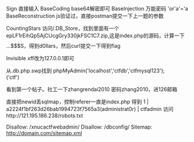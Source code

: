 Sign 
直接输入
BaseCoding
base64解密即可
BaseInjection
万能密码
'or'a'='a
BaseReconstruction
js验证过，直接postman提交一下上一题的参数

CountingStars
访问/.DB_Store，找到里面有一个epLF1rEihQp5AjCUcgGry330jkFSC1C7.zip,这是index.php的源码，计算一下$$$$...$$$S，得到d0llars，然后curl提交一下得到flag

Invisible
xff改为127.0.0.1即可




从.db.php.swp找到
phpMyAdmin('localhost','ctfdb','ctfmysql123');                           
('ctf')



看到第一个帖子。社工一下zhangrendai2010
密码zhang2010，进126邮箱


直接把newid丢sqlmap，控制referer一直是index.php
得到
 1  | a2224f1bf263d26bab1994723f7565a3(administrat0r) | ctfadmin
访问http://121.195.186.238/robots.txt

Disallow: /xnucactfwebadmin/
Disallow: /dbconfig/
Sitemap: http://domain.com/sitemap.xml


